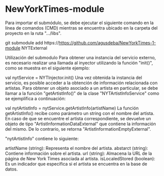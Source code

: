 # NewYorkTimes-module
Para importar el submódulo, se debe ejecutar el siguiente comando en la línea de comandos (CMD) mientras se encuentra ubicado en la carpeta del proyecto en la ruta ".../libs".

git submodule add https://https://github.com/agusdeba/NewYorkTimes-1-module NYTExternal

Utilización del submodulo
Para obtener una instancia del servicio externo, es necesario realizar una llamada al inyector utilizando la función "init()", como se muestra en el siguiente ejemplo:

val nytService = NYTInjector.init()
Una vez obtenida la instancia del servicio, es posible acceder a la obtención de información relacionada con artistas. Para obtener un objeto asociado a un artista en particular, se debe llamar a la función "getArtistInfo()" de la clase "NYTArtistInfoService" como se ejemplifica a continuación:

val nytArtistInfo = nytService.getArtistInfo(artistName)
La función getArtistInfo() recibe como parámetro un string con el nombre del artista. En caso de que se encuentre el artista correspondiente, se devuelve un objeto de tipo "ArtistInformationDataExternal" que contiene la información del mismo. De lo contrario, se retorna "ArtistInformationEmptyExternal".

"nytArtistInfo" contiene lo siguiente:

artistName (string): Representa el nombre del artista.
abstarct (string): Contiene información sobre el artista.
url (string): Almacena la URL de la página de New York Times asociada al artista.
isLocaledStored (boolean): Es un indicador que especifica si el artista se encuentra en la base de datos.